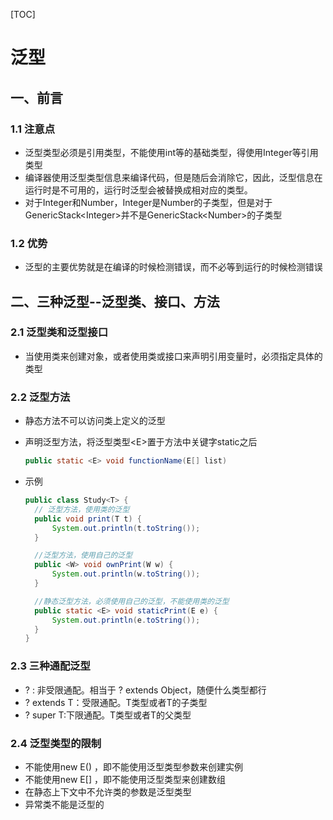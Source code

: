 [TOC]

<!-- TOC -->



<!-- TOC -->

# 泛型

## 一、前言

### 1.1 注意点

* 泛型类型必须是引用类型，不能使用int等的基础类型，得使用Integer等引用类型
* 编译器使用泛型类型信息来编译代码，但是随后会消除它，因此，泛型信息在运行时是不可用的，运行时泛型会被替换成相对应的类型。
* 对于Integer和Number，Integer是Number的子类型，但是对于GenericStack&lt;Integer>并不是GenericStack&lt;Number>的子类型

### 1.2 优势

* 泛型的主要优势就是在编译的时候检测错误，而不必等到运行的时候检测错误



## 二、三种泛型--泛型类、接口、方法

### 2.1 泛型类和泛型接口

* 当使用类来创建对象，或者使用类或接口来声明引用变量时，必须指定具体的类型

### 2.2 泛型方法

* 静态方法不可以访问类上定义的泛型

* 声明泛型方法，将泛型类型\<E\>置于方法中关键字static之后

  ```java
  public static <E> void functionName(E[] list)
  ```

* 示例

  ```java
  public class Study<T> {
  	// 泛型方法，使用类的泛型
  	public void print(T t) {
  		System.out.println(t.toString());
  	}
  
  	//泛型方法，使用自己的泛型
  	public <W> void ownPrint(W w) {
  		System.out.println(w.toString());
  	}
  
  	//静态泛型方法，必须使用自己的泛型，不能使用类的泛型
  	public static <E> void staticPrint(E e) {
  		System.out.println(e.toString());
  	}
  }
  ```

### 2.3 三种通配泛型

- ? : 非受限通配。相当于 ? extends Object，随便什么类型都行
- ? extends T：受限通配。T类型或者T的子类型
- ? super T:下限通配。T类型或者T的父类型

### 2.4 泛型类型的限制
* 不能使用new E() ，即不能使用泛型类型参数来创建实例
* 不能使用new E[]   ，即不能使用泛型类型来创建数组
* 在静态上下文中不允许类的参数是泛型类型
* 异常类不能是泛型的